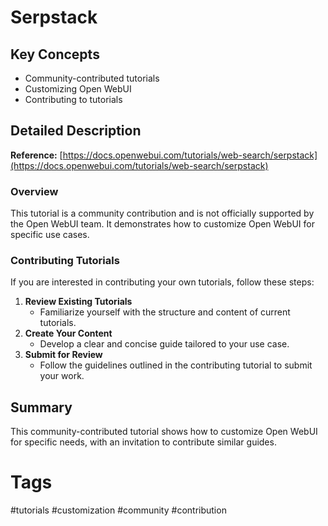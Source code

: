 # Serpstack

## Key Concepts
- Community-contributed tutorials
- Customizing Open WebUI
- Contributing to tutorials

## Detailed Description

**Reference:** [https://docs.openwebui.com/tutorials/web-search/serpstack](https://docs.openwebui.com/tutorials/web-search/serpstack)

### Overview
This tutorial is a community contribution and is not officially supported by the Open WebUI team. It demonstrates how to customize Open WebUI for specific use cases.

### Contributing Tutorials

If you are interested in contributing your own tutorials, follow these steps:

1. **Review Existing Tutorials**
   - Familiarize yourself with the structure and content of current tutorials.
2. **Create Your Content**
   - Develop a clear and concise guide tailored to your use case.
3. **Submit for Review**
   - Follow the guidelines outlined in the contributing tutorial to submit your work.

## Summary
This community-contributed tutorial shows how to customize Open WebUI for specific needs, with an invitation to contribute similar guides.

# Tags
#tutorials #customization #community #contribution